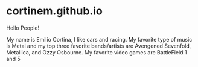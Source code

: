 # cortinem.github.io

Hello People! 

My name is Emilio Cortina, I like cars and racing. 
My favorite type of music is Metal and my top three favorite bands/artists are Avengened Sevenfold, Metallica, and Ozzy Osbourne. 
My favorite video games are BattleField 1 and 5 
